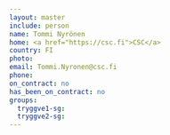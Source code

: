 ```yaml
---
layout: master
include: person
name: Tommi Nyrönen
home: <a href="https://csc.fi">CSC</a>
country: FI
photo:
email: Tommi.Nyronen@csc.fi
phone:
on_contract: no
has_been_on_contract: no
groups:
  tryggve1-sg:
  tryggve2-sg:
---
```

